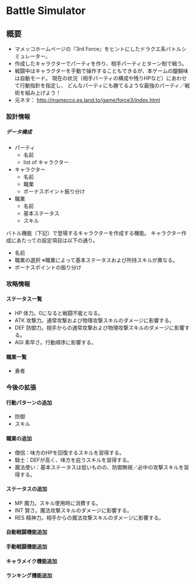 # Battle Simulator

## 概要

- マメッコホームページの『3rd Force』をヒントにしたドラクエ系バトルシミュレーター。
- 作成したキャラクターでパーティを作り、相手パーティとターン制で戦う。
- 戦闘中はキャラクターを手動で操作することもできるが、本ゲームの醍醐味は自動モード。
  現在の状況（相手パーティの構成や残りHPなど）にあわせて行動指針を指定し、
  どんなパーティにも勝てるような最強のパーティ／戦術を組み上げよう！
- 元ネタ： http://mamecco.es.land.to/game/force3/index.html

### 設計情報

##### データ構成

- パーティ
  - 名前
  - list of キャラクター
- キャラクター
  - 名前
  - 職業
  - ボーナスポイント振り分け
- 職業
  - 名前
  - 基本ステータス
  - スキル

バトル機能（下記）で登場するキャラクターを作成する機能。
キャラクター作成にあたっての設定項目は以下の通り。
- 名前
- 職業の選択
  ※職業によって基本ステータスおよび所持スキルが異なる。
- ボーナスポイントの振り分け

### 攻略情報

#### ステータス一覧
- HP
  体力。0になると戦闘不能となる。
- ATK
  攻撃力。通常攻撃および物理攻撃スキルのダメージに影響する。
- DEF
  防御力。相手からの通常攻撃および物理攻撃スキルのダメージに影響する。
- AGI
  素早さ。行動順序に影響する。

#### 職業一覧
- 勇者

### 今後の拡張

#### 行動パターンの追加

- 防御
- スキル

#### 職業の追加

- 僧侶：味方のHPを回復するスキルを習得する。
- 騎士：DEFが高く、味方を庇うスキルを習得する。
- 魔法使い：基本ステータスは低いものの、防御無視／必中の攻撃スキルを習得する。

#### ステータスの追加

- MP
  魔力。スキル使用時に消費する。
- INT
  賢さ。魔法攻撃スキルのダメージに影響する。
- RES
  精神力。相手からの魔法攻撃スキルのダメージに影響する。

#### 自動戦闘機能追加

#### 手動戦闘機能追加

#### キャラメイク機能追加

#### ランキング機能追加
